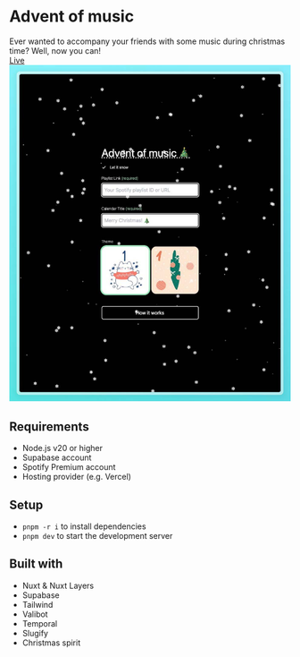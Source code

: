 # Advent of music

Ever wanted to accompany your friends with some music during christmas time? Well, now you can!  
[Live](https://create.adventofmusic.app)
![Create a playlist](./create.jpeg)

## Requirements

- Node.js v20 or higher
- Supabase account
- Spotify Premium account
- Hosting provider (e.g. Vercel)

## Setup

- `pnpm -r i` to install dependencies
- `pnpm dev` to start the development server

## Built with

- Nuxt & Nuxt Layers
- Supabase
- Tailwind
- Valibot
- Temporal
- Slugify
- Christmas spirit
